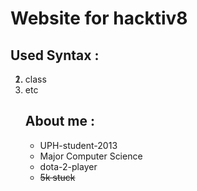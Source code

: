 # Website for hacktiv8


## Used Syntax :
1. <table>
2. class
3. etc

## About me :
* UPH-student-2013
* Major Computer Science
* dota-2-player
* ~~5k stuck~~
